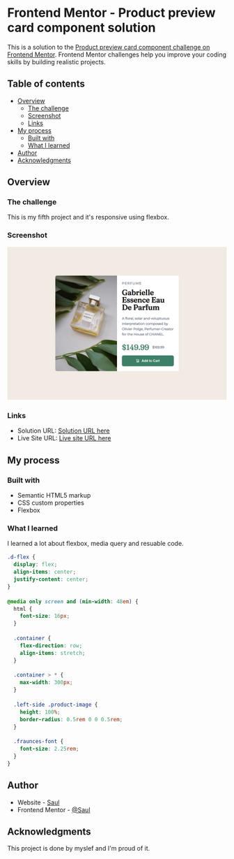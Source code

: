# Frontend Mentor - Product preview card component solution

This is a solution to the [Product preview card component challenge on Frontend Mentor](https://www.frontendmentor.io/challenges/product-preview-card-component-GO7UmttRfa). Frontend Mentor challenges help you improve your coding skills by building realistic projects.

## Table of contents

- [Overview](#overview)
  - [The challenge](#the-challenge)
  - [Screenshot](#screenshot)
  - [Links](#links)
- [My process](#my-process)
  - [Built with](#built-with)
  - [What I learned](#what-i-learned)
- [Author](#author)
- [Acknowledgments](#acknowledgments)

## Overview

### The challenge

This is my fifth project and it's responsive using flexbox.

### Screenshot

![](./screenshot.png)

### Links

- Solution URL: [Solution URL here](https://github.com/MgMyatHtayKhant/product-preview-card-component-main)
- Live Site URL: [Live site URL here](https://previewing-card.netlify.app/)

## My process

### Built with

- Semantic HTML5 markup
- CSS custom properties
- Flexbox

### What I learned

I learned a lot about flexbox, media query and resuable code.

```css
.d-flex {
  display: flex;
  align-items: center;
  justify-content: center;
}

@media only screen and (min-width: 48em) {
  html {
    font-size: 16px;
  }

  .container {
    flex-direction: row;
    align-items: stretch;
  }

  .container > * {
    max-width: 300px;
  }

  .left-side .product-image {
    height: 100%;
    border-radius: 0.5rem 0 0 0.5rem;
  }

  .fraunces-font {
    font-size: 2.25rem;
  }
}
```

## Author

- Website - [Saul](https://saul-homepage.netlify.app/)
- Frontend Mentor - [@Saul](https://www.frontendmentor.io/profile/MgMyatHtayKhant)

## Acknowledgments

This project is done by myslef and I'm proud of it.
